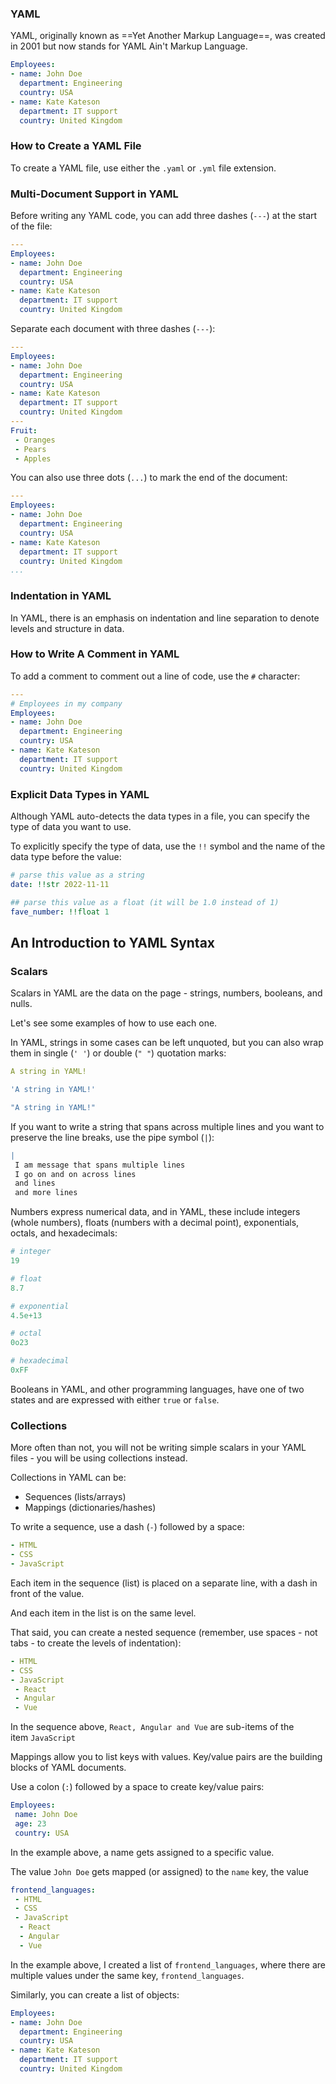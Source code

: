 ### YAML

YAML, originally known as ==Yet Another Markup Language==, was created in 2001 but now stands for YAML Ain't Markup Language.


```yaml
Employees:
- name: John Doe
  department: Engineering
  country: USA
- name: Kate Kateson
  department: IT support
  country: United Kingdom
```


### How to Create a YAML File

To create a YAML file, use either the `.yaml` or `.yml` file extension.

### Multi-Document Support in YAML

Before writing any YAML code, you can add three dashes (`---`) at the start of the file:

```yaml
---
Employees:
- name: John Doe
  department: Engineering
  country: USA
- name: Kate Kateson
  department: IT support
  country: United Kingdom
```
Separate each document with three dashes (`---`):

```yaml
---
Employees:
- name: John Doe
  department: Engineering
  country: USA
- name: Kate Kateson
  department: IT support
  country: United Kingdom
---
Fruit:
 - Oranges
 - Pears
 - Apples
```

You can also use three dots (`...`) to mark the end of the document:

```yaml
---
Employees:
- name: John Doe
  department: Engineering
  country: USA
- name: Kate Kateson
  department: IT support
  country: United Kingdom
...
```

### Indentation in YAML

In YAML, there is an emphasis on indentation and line separation to denote levels and structure in data.

### How to Write A Comment in YAML

To add a comment to comment out a line of code, use the `#` character:

```yaml
---
# Employees in my company
Employees:
- name: John Doe
  department: Engineering
  country: USA
- name: Kate Kateson
  department: IT support
  country: United Kingdom
```

### Explicit Data Types in YAML

Although YAML auto-detects the data types in a file, you can specify the type of data you want to use.

To explicitly specify the type of data, use the `!!` symbol and the name of the data type before the value:

```yaml
# parse this value as a string
date: !!str 2022-11-11

## parse this value as a float (it will be 1.0 instead of 1)
fave_number: !!float 1
```

## An Introduction to YAML Syntax

### Scalars

Scalars in YAML are the data on the page - strings, numbers, booleans, and nulls.

Let's see some examples of how to use each one.

In YAML, strings in some cases can be left unquoted, but you can also wrap them in single (`' '`) or double (`" "`) quotation marks:

```yaml
A string in YAML!

'A string in YAML!'

"A string in YAML!"


```


If you want to write a string that spans across multiple lines and you want to preserve the line breaks, use the pipe symbol (`|`):

```yaml
|
 I am message that spans multiple lines
 I go on and on across lines
 and lines
 and more lines
```

Numbers express numerical data, and in YAML, these include integers (whole numbers), floats (numbers with a decimal point), exponentials, octals, and hexadecimals:

```yaml
# integer
19

# float 
8.7

# exponential
4.5e+13

# octal 
0o23

# hexadecimal
0xFF
```

Booleans in YAML, and other programming languages, have one of two states and are expressed with either `true` or `false`.

### Collections

More often than not, you will not be writing simple scalars in your YAML files - you will be using collections instead.

Collections in YAML can be:

- Sequences (lists/arrays)
- Mappings (dictionaries/hashes)

To write a sequence, use a dash (`-`) followed by a space:

```yaml
- HTML
- CSS
- JavaScript
```

Each item in the sequence (list) is placed on a separate line, with a dash in front of the value.

And each item in the list is on the same level.

That said, you can create a nested sequence (remember, use spaces - not tabs - to create the levels of indentation):

```yaml
- HTML
- CSS
- JavaScript
 - React
 - Angular
 - Vue
```

In the sequence above, `React, Angular and Vue` are sub-items of the item `JavaScript`

Mappings allow you to list keys with values. Key/value pairs are the building blocks of YAML documents.

Use a colon (`:`) followed by a space to create key/value pairs:

```yaml
Employees:
 name: John Doe
 age: 23
 country: USA
```

In the example above, a name gets assigned to a specific value.

The value `John Doe` gets mapped (or assigned) to the `name` key, the value

```yaml
frontend_languages:
 - HTML
 - CSS
 - JavaScript
  - React
  - Angular
  - Vue
```

In the example above, I created a list of `frontend_languages`, where there are multiple values under the same key, `frontend_languages`.


Similarly, you can create a list of objects:

```yaml
Employees:
- name: John Doe
  department: Engineering
  country: USA
- name: Kate Kateson
  department: IT support
  country: United Kingdom
```


